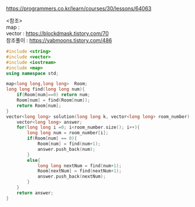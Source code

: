 https://programmers.co.kr/learn/courses/30/lessons/64063  



<참조>  
map :  
vector : https://blockdmask.tistory.com/70  
참조풀이 : https://yabmoons.tistory.com/486  


```C++
#include <string>
#include <vector>
#include <iostream>
#include <map>
using namespace std;

map<long long,long long>  Room;
long long find(long long num){
    if(Room[num]==0) return num;
    Room[num] = find(Room[num]);
    return Room[num];
}
vector<long long> solution(long long k, vector<long long> room_number) {
    vector<long long> answer;
    for(long long i =0; i<room_number.size(); i++){
        long long num = room_number[i];
        if(Room[num] == 0){
            Room[num] = find(num+1);
            answer.push_back(num);
        }
        else{
            long long nextNum = find(num+1);
            Room[nextNum] = find(nextNum+1);
            answer.push_back(nextNum);
        }
    }
    return answer;
}
```
